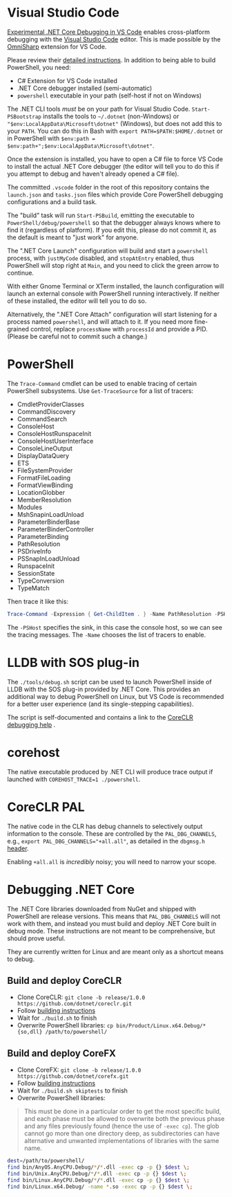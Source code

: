 Visual Studio Code
==================

[Experimental .NET Core Debugging in VS Code][core-debug] enables
cross-platform debugging with the [Visual Studio Code][vscode] editor.
This is made possible by the [OmniSharp][] extension for VS Code.

Please review their [detailed instructions][vscclrdebugger]. In
addition to being able to build PowerShell, you need:

- C# Extension for VS Code installed
- .NET Core debugger installed (semi-automatic)
- `powershell` executable in your path (self-host if not on Windows)

The .NET CLI tools *must* be on your path for Visual Studio Code.
`Start-PSBootstrap` installs the tools to `~/.dotnet` (non-Windows) or `"$env:LocalAppData\Microsoft\dotnet"` (Windows),
but does not add this to your `PATH`.
You can do this in Bash with `export PATH=$PATH:$HOME/.dotnet` or in PowerShell with `$env:path = $env:path+";$env:LocalAppData\Microsoft\dotnet"`.

Once the extension is installed, you have to open a C# file to force VS Code to
install the actual .NET Core debugger (the editor will tell you to do this if
you attempt to debug and haven't already opened a C# file).

The committed `.vscode` folder in the root of this repository contains
the `launch.json` and `tasks.json` files which provide Core PowerShell
debugging configurations and a build task.

The "build" task will run `Start-PSBuild`, emitting the executable to
`PowerShell/debug/powershell` so that the debugger always knows where to find it
(regardless of platform). If you edit this, please do not commit it, as the
default is meant to "just work" for anyone.

The ".NET Core Launch" configuration will build and start a `powershell`
process, with `justMyCode` disabled, and `stopAtEntry` enabled, thus PowerShell
will stop right at `Main`, and you need to click the green arrow to continue.

With either Gnome Terminal or XTerm installed, the launch configuration will
launch an external console with PowerShell running interactively. If neither of
these installed, the editor will tell you to do so.

Alternatively, the ".NET Core Attach" configuration will start listening for a
process named `powershell`, and will attach to it. If you need more fine-grained
control, replace `processName` with `processId` and provide a PID. (Please be
careful not to commit such a change.)

[core-debug]: https://blogs.msdn.microsoft.com/visualstudioalm/2016/03/10/experimental-net-core-debugging-in-vs-code/
[vscode]: https://code.visualstudio.com/
[OmniSharp]: https://github.com/OmniSharp/omnisharp-vscode
[vscclrdebugger]: https://aka.ms/vscclrdebugger

PowerShell
==========

The `Trace-Command` cmdlet can be used to enable tracing of certain PowerShell
subsystems. Use `Get-TraceSource` for a list of tracers:

* CmdletProviderClasses
* CommandDiscovery
* CommandSearch
* ConsoleHost
* ConsoleHostRunspaceInit
* ConsoleHostUserInterface
* ConsoleLineOutput
* DisplayDataQuery
* ETS
* FileSystemProvider
* FormatFileLoading
* FormatViewBinding
* LocationGlobber
* MemberResolution
* Modules
* MshSnapinLoadUnload
* ParameterBinderBase
* ParameterBinderController
* ParameterBinding
* PathResolution
* PSDriveInfo
* PSSnapInLoadUnload
* RunspaceInit
* SessionState
* TypeConversion
* TypeMatch

Then trace it like this:

```powershell
Trace-Command -Expression { Get-ChildItem . } -Name PathResolution -PSHost
```

The `-PSHost` specifies the sink, in this case the console host,
so we can see the tracing messages.
The `-Name` chooses the list of tracers to enable.

LLDB with SOS plug-in
=====================

The `./tools/debug.sh` script can be used to launch PowerShell inside of LLDB
with the SOS plug-in provided by .NET Core. This provides an additional way to
debug PowerShell on Linux, but VS Code is recommended for a better user
experience (and its single-stepping capabilities).

The script is self-documented and contains a link to the
[CoreCLR debugging help][clr-debug] .

[clr-debug]: https://github.com/dotnet/coreclr/blob/master/Documentation/building/debugging-instructions.md#debugging-coreclr-on-linux

corehost
========

The native executable produced by .NET CLI will produce trace output
if launched with `COREHOST_TRACE=1 ./powershell`.

CoreCLR PAL
===========

The native code in the CLR has debug channels to selectively output
information to the console. These are controlled by the
`PAL_DBG_CHANNELS`, e.g., `export PAL_DBG_CHANNELS="+all.all"`, as
detailed in the `dbgmsg.h` [header][].

Enabling `+all.all` is *incredibly* noisy;
you will need to narrow your scope.

[header]: https://github.com/dotnet/coreclr/blob/release/1.0.0/src/pal/src/include/pal/dbgmsg.h

Debugging .NET Core
===================

The .NET Core libraries downloaded from NuGet and shipped with PowerShell are release versions.
This means that `PAL_DBG_CHANNELS` will not work with them,
and instead you must build and deploy .NET Core built in debug mode.
These instructions are not meant to be comprehensive,
but should prove useful.

They are currently written for Linux and are meant only as a shortcut means to debug.

Build and deploy CoreCLR
------------------------

* Clone CoreCLR: `git clone -b release/1.0.0 https://github.com/dotnet/coreclr.git`
* Follow [building instructions](https://github.com/dotnet/coreclr/blob/release/1.0.0/Documentation/building/linux-instructions.md)
* Wait for `./build.sh` to finish
* Overwrite PowerShell libraries: `cp bin/Product/Linux.x64.Debug/*{so,dll} /path/to/powershell/`

Build and deploy CoreFX
-----------------------

* Clone CoreFX: `git clone -b release/1.0.0 https://github.com/dotnet/corefx.git`
* Follow [building instructions](https://github.com/dotnet/corefx/blob/release/1.0.0/Documentation/building/unix-instructions.md)
* Wait for `./build.sh skiptests` to finish
* Overwrite PowerShell libraries:

> This must be done in a particular order to get the most specific build,
> and each phase must be allowed to overwrite both the previous phase
> and any files previously found (hence the use of `-exec cp`).
> The glob cannot go more than one directory deep,
> as subdirectories can have alternative and unwanted implementations
> of libraries with the same name.

```sh
dest=/path/to/powershell/
find bin/AnyOS.AnyCPU.Debug/*/*.dll -exec cp -p {} $dest \;
find bin/Unix.AnyCPU.Debug/*/*.dll -exec cp -p {} $dest \;
find bin/Linux.AnyCPU.Debug/*/*.dll -exec cp -p {} $dest \;
find bin/Linux.x64.Debug/ -name *.so -exec cp -p {} $dest \;
```
